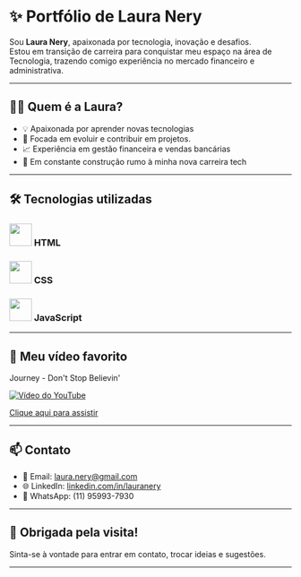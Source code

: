 # ✨ Portfólio de Laura Nery

Sou **Laura Nery**, apaixonada por tecnologia, inovação e desafios.  
Estou em transição de carreira para conquistar meu espaço na área de Tecnologia, trazendo comigo experiência no mercado financeiro e administrativa.

---

## 👩‍💻 Quem é a Laura?

- 💡 Apaixonada por aprender novas tecnologias
- 🎯 Focada em evoluir e contribuir em projetos.
- 📈 Experiência em gestão financeira e vendas bancárias
- 🚧 Em constante construção rumo à minha nova carreira tech 

---

## 🛠 Tecnologias utilizadas


### <img src="https://cdn.jsdelivr.net/gh/simple-icons/simple-icons/icons/html5.svg" width="40" height="40"> **HTML**    

### <img src="https://cdn.jsdelivr.net/gh/simple-icons/simple-icons/icons/css3.svg" width="40" height="40"> **CSS** 

### <img src="https://cdn.jsdelivr.net/gh/simple-icons/simple-icons/icons/javascript.svg" width="40" height="40"> **JavaScript**  


---

## 🎥 Meu vídeo favorito

Journey - Don't Stop Believin'

[![Vídeo do YouTube](https://img.youtube.com/vi/VcjzHMhBtf0/0.jpg)](https://www.youtube.com/embed/VcjzHMhBtf0?si=wIOqxl-46ba44mR4)

[Clique aqui para assistir](https://www.youtube.com/embed/VcjzHMhBtf0?si=wIOqxl-46ba44mR4)

---

## 📫 Contato

- 📧 Email: laura.nery@gmail.com
- 🌐 LinkedIn: [linkedin.com/in/lauranery](https://linkedin.com/in/lauranery)
- 📱 WhatsApp: (11) 95993-7930

---

## 🎉 Obrigada pela visita!

Sinta-se à vontade para entrar em contato, trocar ideias e sugestões.

---
